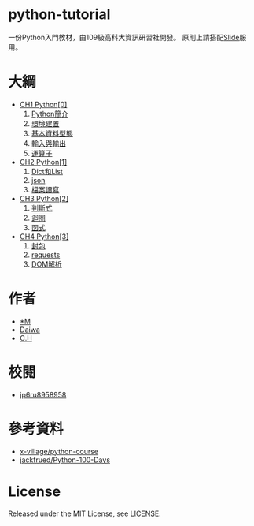 # python-tutorial
一份Python入門教材，由109級高科大資訊研習社開發。
原則上請搭配[Slide](https://hackmd.io/@macs1207/ryT6rbK_B)服用。

# 大綱
- [CH1 Python[0]](https://hackmd.io/@macs1207/rkP0GZKOS#/)
    1. [Python簡介](https://hackmd.io/@macs1207/rkP0GZKOS#/3)
    2. [環境建置](https://hackmd.io/@macs1207/rkP0GZKOS#/4)
    3. [基本資料型態](https://hackmd.io/@macs1207/rkP0GZKOS#/5)
    4. [輸入與輸出](https://hackmd.io/@macs1207/rkP0GZKOS#/6)
    5. [運算子](https://hackmd.io/@macs1207/rkP0GZKOS#/7)
- [CH2 Python[1]](https://hackmd.io/@macs1207/SJEL4k-Yr#/)
    1. [Dict和List](https://hackmd.io/@macs1207/SJEL4k-Yr#/2)
    2. [json](https://hackmd.io/@macs1207/SJEL4k-Yr#/3)
    3. [檔案讀寫](https://hackmd.io/@macs1207/SJEL4k-Yr#/4)
- [CH3 Python[2]](https://hackmd.io/@macs1207/r1llzfmYr#/)
    1. [判斷式](https://hackmd.io/@macs1207/r1llzfmYr#/2)
    2. [迴圈](https://hackmd.io/@macs1207/r1llzfmYr#/3)
    3. [函式](https://hackmd.io/@macs1207/r1llzfmYr#/5)
- [CH4 Python[3]](https://hackmd.io/@macs1207/SkpRISvjr#/)
    1. [封包](https://hackmd.io/@macs1207/SkpRISvjr#/2)
    2. [requests](https://hackmd.io/@macs1207/SkpRISvjr#/3)
    3. [DOM解析](https://hackmd.io/@macs1207/SkpRISvjr#/4)


# 作者
- [*M](https://github.com/macs1207)
- [Daiwa](https://github.com/daidaidarwa)
- [C.H](https://github.com/chrisliu430)

# 校閱
- [jp6ru8958958](https://github.com/jp6ru8958958)

# 參考資料
- [x-village/python-course](https://github.com/x-village/python-course)
- [jackfrued/Python-100-Days](https://github.com/jackfrued/Python-100-Days)

# License
Released under the MIT License, see [LICENSE](LICENSE).